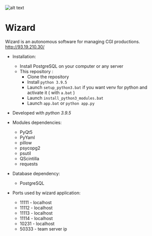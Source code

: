 ![alt text](http://93.19.210.30/Documentation/build/html/_images/wizard_icon_256.png)

# Wizard

Wizard is an autonomous software for managing CGI productions.
http://93.19.210.30/

* Installation:
	* Install PostgreSQL on your computer or any server
	* This repository :
		* Clone the repository
		* Install `python 3.9.5`
		* Launch `setup_python3.bat` if you want venv for python and activate it ( with `a.bat` )
		* Launch `install_python3_modules.bat`
		* Launch `app.bat` or `python app.py`

* Developed with _python 3.9.5_

* Modules dependencies:
	* PyQt5
	* PyYaml
	* pillow
	* psycopg2
	* psutil
	* QScintilla
	* requests

* Database dependency:
	* PostgreSQL

* Ports used by wizard application:
	* 11111 - localhost
	* 11112 - localhost
	* 11113 - localhost
	* 11114 - localhost
	* 10231 - localhost
	* 50333 - team server ip
